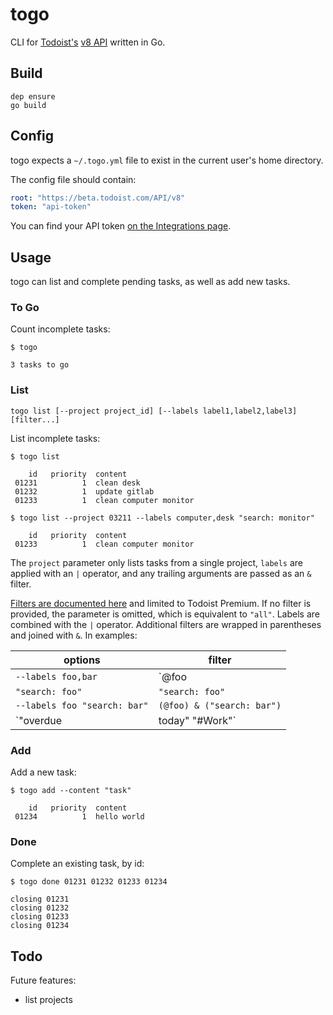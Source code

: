 # togo

CLI for [Todoist's](https://todoist.com) [v8 API](https://developer.todoist.com/rest/v8/) written in Go.

## Build

```shell
dep ensure
go build
```

## Config

togo expects a `~/.togo.yml` file to exist in the current user's home directory.

The config file should contain:

```yaml
root: "https://beta.todoist.com/API/v8"
token: "api-token"
```

You can find your API token [on the Integrations page](https://todoist.com/Users/viewPrefs?page=integrations).

## Usage

togo can list and complete pending tasks, as well as add new tasks.

### To Go

Count incomplete tasks:

```shell
$ togo

3 tasks to go
```

### List

```none
togo list [--project project_id] [--labels label1,label2,label3] [filter...]
```

List incomplete tasks:

```shell
$ togo list

    id   priority  content
 01231          1  clean desk
 01232          1  update gitlab
 01233          1  clean computer monitor

$ togo list --project 03211 --labels computer,desk "search: monitor"

    id   priority  content
 01233          1  clean computer monitor
```

The `project` parameter only lists tasks from a single project, `labels` are applied with an `|` operator, and
any trailing arguments are passed as an `&` filter.

[Filters are documented here](https://support.todoist.com/hc/en-us/articles/205248842) and limited to Todoist Premium.
If no filter is provided, the parameter is omitted, which is equivalent to `"all"`. Labels are combined with the `|`
operator. Additional filters are wrapped in parentheses and joined with `&`. In examples:

|                       options |                        filter |
| ----------------------------- | ----------------------------- |
|            `--labels foo,bar` |                 `@foo | @bar` |
|               `"search: foo"` |               `"search: foo"` |
|  `--labels foo "search: bar"` |    `(@foo) & ("search: bar")` |
|   `"overdue | today" "#Work"` | `(overdue | today) & (#Work)` |

### Add

Add a new task:

```shell
$ togo add --content "task"

    id   priority  content
 01234          1  hello world
```

### Done

Complete an existing task, by id:

```shell
$ togo done 01231 01232 01233 01234

closing 01231
closing 01232
closing 01233
closing 01234
```

## Todo

Future features:

- list projects
